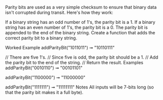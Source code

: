 Parity bits are used as a very simple checksum to ensure that binary data isn't corrupted during transit. Here's how they work:

If a binary string has an odd number of 1's, the parity bit is a 1.
If a binary string has an even number of 1's, the parity bit is a 0.
The parity bit is appended to the end of the binary string.
Create a function that adds the correct parity bit to a binary string.

Worked Example
addParityBit("1011011") ➞ "10110111"

// There are five 1's.
// Since five is odd, the parity bit should be a 1.
// Add the parity bit to the end of the string.
// Return the result.
Examples
addParityBit("0010110") ➞ "00101101"

addParityBit("1100000") ➞ "11000000"

addParityBit("1111111") ➞ "11111111"
Notes
All inputs will be 7-bits long (so that the parity bit makes it a full byte).